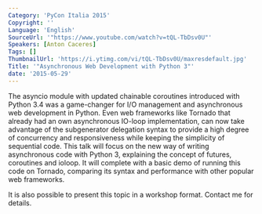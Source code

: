 ```yaml
---
Category: 'PyCon Italia 2015'
Copyright: ''
Language: 'English'
SourceUrl: '"https://www.youtube.com/watch?v=tQL-TbDsv0U"'
Speakers: [Anton Caceres]
Tags: []
ThumbnailUrl: 'https://i.ytimg.com/vi/tQL-TbDsv0U/maxresdefault.jpg'
Title: '"Asynchronous Web Development with Python 3"'
date: '2015-05-29'
---
```

The asyncio module with updated chainable coroutines introduced with Python 3.4 was a game-changer for I/O management and asynchronous web development in Python. Even web frameworks like Tornado that already had an own asynchronous IO-loop implementation, can now take advantage of the subgenerator delegation syntax to provide a high degree of concurrency and responsiveness while keeping the simplicity of sequential code.
This talk will focus on the new way of writing asynchronous code with Python 3, explaining the concept of futures, coroutines and ioloop. It will complete with a basic demo of running this code on Tornado, comparing its syntax and performance with other popular web frameworks.

It is also possible to present this topic in a workshop format. Contact me for details.
